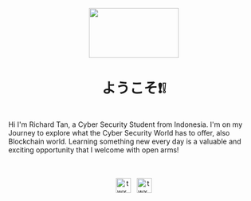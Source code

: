<p align=center>
  <img width="180" height="100" src="./maxresdefault-removebg (1).png">
<p/>

<h1 align=center> ようこそ❗❕</h1>
<br>Hi I'm Richard Tan, a Cyber Security Student from Indonesia. I'm on my Journey to explore what the Cyber Security World has to offer, also Blockchain world. Learning something new every day is a valuable and exciting opportunity that I welcome with open arms!</br>
<br></br>

<p float=center align=center> 
    <img alt="twx_instagram" width="30px" src="https://raw.githubusercontent.com/hussainweb/hussainweb/main/icons/instagram.png" href="https://www.instagram.com/t_wxu86/"> &nbsp
    <img alt="twx_linkedin" width="30px" src="https://raw.githubusercontent.com/peterthehan/peterthehan/master/assets/linkedin.svg" href="https://www.linkedin.com/in/richard-tan-a21960214/">
</p>
<!--
**AKROM-A/AKROM-A** is a ✨ _special_ ✨ repository because its `README.md` (this file) appears on your GitHub profile.

Here are some i
deas to get you started:

- 🔭 I’m currently working on ...
- 🌱 I’m currently learning ...
- 👯 I’m looking to collaborate on ...
- 🤔 I’m looking for help with ...
- 💬 Ask me about ...
- 📫 How to reach me: ...
- 😄 Pronouns: ...
- ⚡ Fun fact: ...
-->
